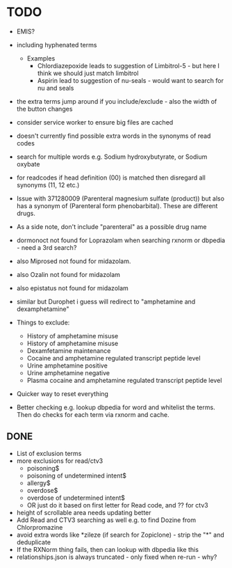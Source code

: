 # TODO

- EMIS?
- including hyphenated terms
  - Examples
    - Chlordiazepoxide leads to suggestion of Limbitrol-5 - but here I think we should just match limbitrol
    - Aspirin lead to suggestion of nu-seals - would want to search for nu and seals
- the extra terms jump around if you include/exclude - also the width of the button changes
- consider service worker to ensure big files are cached
- doesn't currently find possible extra words in the synonyms of read codes
- search for multiple words e.g. Sodium hydroxybutyrate, or Sodium oxybate
- for readcodes if head definition (00) is matched then disregard all synonyms (11, 12 etc.)
- Issue with 371280009 (Parenteral magnesium sulfate (product)) but also has a synonym of (Parenteral form phenobarbital). These are different drugs.
- As a side note, don't include "parenteral" as a possible drug name
- dormonoct not found for Loprazolam when searching rxnorm or dbpedia - need a 3rd search?
- also Miprosed not found for midazolam.
- also Ozalin not found for midazolam
- also epistatus not found for midazolam
- similar but Durophet i guess will redirect to "amphetamine and dexamphetamine"

- Things to exclude:

  - History of amphetamine misuse
  - History of amphetamine misuse
  - Dexamfetamine maintenance
  - Cocaine and amphetamine regulated transcript peptide level
  - Urine amphetamine positive
  - Urine amphetamine negative
  - Plasma cocaine and amphetamine regulated transcript peptide level

- Quicker way to reset everything
- Better checking e.g. lookup dbpedia for word and whitelist the terms. Then do checks for each term via rxnorm and cache.

## DONE

- List of exclusion terms
- more exclusions for read/ctv3
  - poisoning$
  - poisoning of undetermined intent$
  - allergy$
  - overdose$
  - overdose of undetermined intent$
  - OR just do it based on first letter for Read code, and ?? for ctv3
- height of scrollable area needs updating better
- Add Read and CTV3 searching as well
  e.g. to find Dozine from Chlorpromazine
- avoid extra words like \*zileze (if search for Zopiclone) - strip the "\*" and deduplicate
- If the RXNorm thing fails, then can lookup with dbpedia like this
- relationships.json is always truncated - only fixed when re-run - why?
